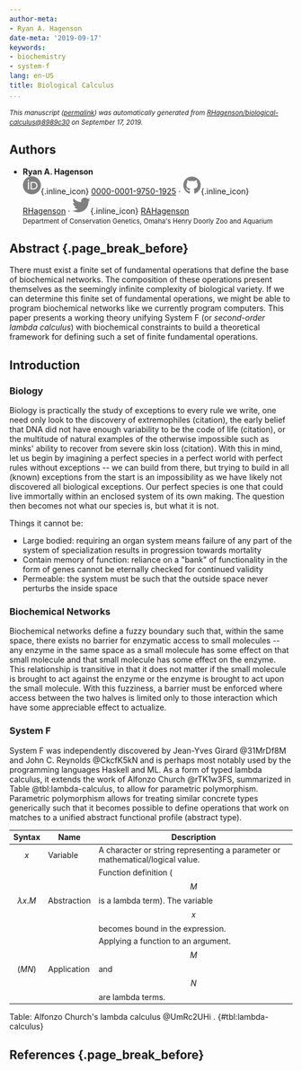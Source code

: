 ```yaml
---
author-meta:
- Ryan A. Hagenson
date-meta: '2019-09-17'
keywords:
- biochemistry
- system-f
lang: en-US
title: Biological Calculus
...
```







<small><em>
This manuscript
([permalink](https://RHagenson.github.io/biological-calculus/v/8989c3016687ea1250524f15fe24e211b1872b36/))
was automatically generated
from [RHagenson/biological-calculus@8989c30](https://github.com/RHagenson/biological-calculus/tree/8989c3016687ea1250524f15fe24e211b1872b36)
on September 17, 2019.
</em></small>

## Authors



+ **Ryan A. Hagenson**<br>
    ![ORCID icon](images/orcid.svg){.inline_icon}
    [0000-0001-9750-1925](https://orcid.org/0000-0001-9750-1925)
    · ![GitHub icon](images/github.svg){.inline_icon}
    [RHagenson](https://github.com/RHagenson)
    · ![Twitter icon](images/twitter.svg){.inline_icon}
    [RAHagenson](https://twitter.com/RAHagenson)<br>
  <small>
     Department of Conservation Genetics, Omaha's Henry Doorly Zoo and Aquarium
  </small>



## Abstract {.page_break_before}

There must exist a finite set of fundamental operations that define the base of biochemical networks.
The composition of these operations present themselves as the seemingly infinite complexity of biological variety.
If we can determine this finite set of fundamental operations, we might be able to program biochemical networks like we currently program computers.
This paper presents a working theory unifying System F (or _second-order lambda calculus_) with biochemical constraints to build a theoretical framework for defining such a set of finite fundamental operations.


## Introduction

### Biology

Biology is practically the study of exceptions to every rule we write, one need only look to the discovery of extremophiles (citation), the early belief that DNA did not have enough variability to be the code of life (citation), or the multitude of natural examples of the otherwise impossible such as minks' ability to recover from severe skin loss (citation).
With this in mind, let us begin by imagining a perfect species in a perfect world with perfect rules without exceptions -- we can build from there, but trying to build in all (known) exceptions from the start is an impossibility as we have likely not discovered all biological exceptions.
Our perfect species is one that could live immortally within an enclosed system of its own making.
The question then becomes not what our species is, but what it is not.

Things it cannot be:

+ Large bodied: requiring an organ system means failure of any part of the system of specialization results in progression towards mortality
+ Contain memory of function: reliance on a "bank" of functionality in the form of genes cannot be eternally checked for continued validity
+ Permeable: the system must be such that the outside space never perturbs the inside space

### Biochemical Networks

Biochemical networks define a fuzzy boundary such that, within the same space, there exists no barrier for enzymatic access to small molecules -- any enzyme in the same space as a small molecule has some effect on that small molecule and that small molecule has some effect on the enzyme.
This relationship is transitive in that it does not matter if the small molecule is brought to act against the enzyme or the enzyme is brought to act upon the small molecule.
With this fuzziness, a barrier must be enforced where access between the two halves is limited only to those interaction which have some appreciable effect to actualize.

### System F

System F was independently discovered by Jean-Yves Girard @31MrDf8M and John C. Reynolds @CkcfK5kN and is perhaps most notably used by the programming languages Haskell and ML.
As a form of typed lambda calculus, it extends the work of Alfonzo Church @rTK1w3FS, summarized in Table @tbl:lambda-calculus, to allow for parametric polymorphism.
Parametric polymorphism allows for treating similar concrete types generically such that it becomes possible to define operations that work on matches to a unified abstract functional profile (abstract type).

| Syntax  | Name        | Description |
|---------|-------------|-------------|
| $$x$$     | Variable    | A character or string representing a parameter or mathematical/logical value. |
| $$\lambda x.M$$  | Abstraction | Function definition ($$M$$ is a lambda term). The variable $$x$$ becomes bound in the expression. |
| $$(M N)$$ | Application | Applying a function to an argument. $$M$$ and $$N$$ are lambda terms. |

Table: Alfonzo Church's lambda calculus @UmRc2UHi . {#tbl:lambda-calculus}


## References {.page_break_before}

<!-- Explicitly insert bibliography here -->
<div id="refs"></div>
